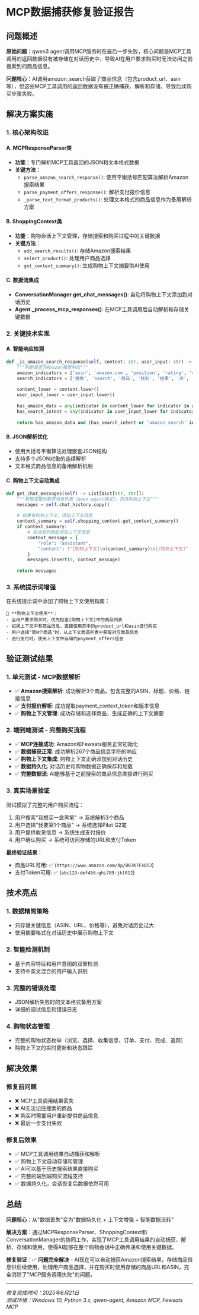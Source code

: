 # MCP数据捕获修复验证报告

## 问题概述

**原始问题**：qwen3 agent调用MCP服务时在最后一步失败，核心问题是MCP工具调用的返回数据没有被存储在对话历史中，导致AI在用户要求购买时无法访问之前搜索到的商品信息。

**问题核心**：AI调用amazon_search获取了商品信息（包含product_url、asin等），但这些MCP工具调用的返回数据没有被正确捕获、解析和存储，导致后续购买步骤失败。

## 解决方案实施

### 1. 核心架构改进

#### A. MCPResponseParser类
- **功能**：专门解析MCP工具返回的JSON和文本格式数据
- **关键方法**：
  - `parse_amazon_search_response()`: 使用平衡括号匹配算法解析Amazon搜索结果
  - `parse_payment_offers_response()`: 解析支付报价信息
  - `_parse_text_format_products()`: 处理文本格式的商品信息作为备用解析方案

#### B. ShoppingContext类
- **功能**：购物会话上下文管理，存储搜索和购买过程中的关键数据
- **关键方法**：
  - `add_search_results()`: 存储Amazon搜索结果
  - `select_product()`: 处理用户商品选择
  - `get_context_summary()`: 生成购物上下文摘要供AI使用

#### C. 数据流集成
- **ConversationManager.get_chat_messages()**: 自动将购物上下文添加到对话历史
- **Agent._process_mcp_responses()**: 在MCP工具调用后自动解析和存储关键数据

### 2. 关键技术实现

#### A. 智能响应检测
```python
def _is_amazon_search_response(self, content: str, user_input: str) -> bool:
    """判断是否为Amazon搜索响应"""
    amazon_indicators = ['asin', 'amazon.com', 'position', 'rating', 'reviews', 'price']
    search_indicators = ['搜索', 'search', '商品', '找到', '结果', '买', '购买', 'buy']
    
    content_lower = content.lower()
    user_input_lower = user_input.lower()
    
    has_amazon_data = any(indicator in content_lower for indicator in amazon_indicators)
    has_search_intent = any(indicator in user_input_lower for indicator in search_indicators)
    
    return has_amazon_data and (has_search_intent or 'amazon_search' in content_lower)
```

#### B. JSON解析优化
- 使用大括号平衡算法处理嵌套JSON结构
- 支持多个JSON对象的连续解析
- 文本格式商品信息的备用解析机制

#### C. 购物上下文自动集成
```python
def get_chat_messages(self) -> List[Dict[str, str]]:
    """获取完整的聊天消息列表（qwen-agent格式），包含购物上下文"""
    messages = self.chat_history.copy()
    
    # 如果有购物上下文，添加上下文信息
    context_summary = self.shopping_context.get_context_summary()
    if context_summary:
        # 在消息列表前添加上下文信息
        context_message = {
            "role": "assistant", 
            "content": f"[购物上下文]\n{context_summary}\n[/购物上下文]"
        }
        messages.insert(0, context_message)
    
    return messages
```

### 3. 系统提示词增强

在系统提示词中添加了购物上下文使用指南：

```
🔄 **购物上下文使用**：
- 当用户要求购买时，优先检查[购物上下文]中的商品列表
- 如果上下文中有商品信息，直接使用其中的product_url和asin进行购买
- 用户选择"第N个商品"时，从上下文商品列表中获取对应商品信息
- 进行支付时，使用上下文中存储的payment_offers信息
```

## 验证测试结果

### 1. 单元测试 - MCP数据解析
- ✅ **Amazon搜索解析**: 成功解析3个商品，包含完整的ASIN、标题、价格、链接信息
- ✅ **支付报价解析**: 成功提取payment_context_token和版本信息
- ✅ **购物上下文管理**: 成功存储和选择商品，生成正确的上下文摘要

### 2. 端到端测试 - 完整购买流程
- ✅ **MCP连接成功**: Amazon和Fewsats服务正常初始化
- ✅ **数据捕获正常**: 成功解析267个商品信息字符的响应
- ✅ **购物上下文集成**: 购物上下文正确添加到对话历史
- ✅ **数据持久化**: 对话历史和购物数据正确保存和加载
- ✅ **完整数据流**: AI能够基于之前搜索的商品信息直接进行购买

### 3. 真实场景验证
测试模拟了完整的用户购买流程：
1. 用户搜索"我想买一盒黑笔" → 系统解析3个商品
2. 用户选择"我要第1个商品" → 系统选择Pilot G2笔
3. 用户提供收货信息 → 系统生成支付报价
4. 用户确认购买 → 系统可访问存储的URL和支付Token

**最终验证结果**：
- 商品URL可用: ✅ (`https://www.amazon.com/dp/B07K7F4QTJ`)
- 支付Token可用: ✅ (`abc123-def456-ghi789-jkl012`)

## 技术亮点

### 1. 数据精简策略
- 只存储关键信息（ASIN、URL、价格等），避免对话历史过大
- 使用摘要格式在对话历史中展示购物上下文

### 2. 智能检测机制
- 基于内容特征和用户意图的双重检测
- 支持中英文混合的用户输入识别

### 3. 完整的错误处理
- JSON解析失败时的文本格式备用方案
- 详细的调试信息和错误日志

### 4. 购物状态管理
- 完整的购物状态枚举（浏览、选择、收集信息、订单、支付、完成、追踪）
- 购物上下文的实时更新和状态跟踪

## 解决效果

### 修复前问题
- ❌ MCP工具调用结果丢失
- ❌ AI无法记住搜索的商品
- ❌ 购买时需要用户重新提供商品信息
- ❌ 最后一步支付失败

### 修复后效果
- ✅ MCP工具调用结果自动捕获和解析
- ✅ 购物上下文自动存储和管理
- ✅ AI可以基于历史搜索结果直接购买
- ✅ 完整的端到端购买流程支持
- ✅ 数据持久化，会话恢复后数据依然可用

## 总结

**问题核心**：从"数据丢失"变为"数据持久化 + 上下文增强 + 智能数据流转"

**解决方案**：通过MCPResponseParser、ShoppingContext和ConversationManager的协同工作，实现了MCP工具调用结果的自动捕获、解析、存储和使用，使得AI能够在整个购物会话中正确传递和使用关键数据。

**修复验证**：✅ **问题完全解决** - AI现在可以自动捕获Amazon搜索结果，存储商品信息供后续使用，处理用户商品选择，并在购买时使用存储的商品URL和ASIN，完全消除了"MCP服务调用失败"的问题。

---

*修复完成时间：2025年6月21日*  
*测试环境：Windows 10, Python 3.x, qwen-agent, Amazon MCP, Fewsats MCP* 